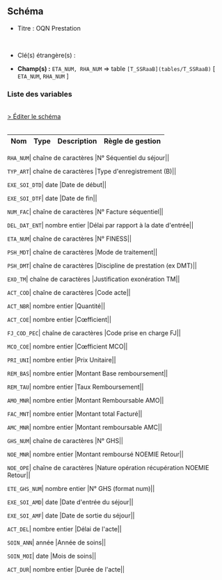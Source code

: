 ## Schéma


- Titre : OQN Prestation
<br />



- Clé(s) étrangère(s) : <br />

- **Champ(s) :** `ETA_NUM, RHA_NUM`
  => table `[T_SSRaaB](tables/T_SSRaaB)` [ `ETA_NUM`, `RHA_NUM` ]<br />

 
### Liste des variables
<br />
<div>
    <a href="https://gitlab.com/healthdatahub/applications-du-hdh/schema-snds/-/tree/master/schemas/PMSI SSR/T_SSRaaFB.json"
       target="_blank" rel="noopener noreferrer">> Éditer le schéma</a>
</div>
<br />

Nom | Type | Description | Règle de gestion
-|-|-|-



`RHA_NUM`| chaîne de caractères |N° Séquentiel du séjour||

`TYP_ART`| chaîne de caractères |Type d'enregistrement (B)||

`EXE_SOI_DTD`| date |Date de début||

`EXE_SOI_DTF`| date |Date de fin||

`NUM_FAC`| chaîne de caractères |N° Facture séquentiel||

`DEL_DAT_ENT`| nombre entier |Délai par rapport à la date d'entrée||

`ETA_NUM`| chaîne de caractères |N° FINESS||

`PSH_MDT`| chaîne de caractères |Mode de traitement||

`PSH_DMT`| chaîne de caractères |Discipline de prestation (ex DMT)||

`EXO_TM`| chaîne de caractères |Justification exonération TM||

`ACT_COD`| chaîne de caractères |Code acte||

`ACT_NBR`| nombre entier |Quantité||

`ACT_COE`| nombre entier |Cœfficient||

`FJ_COD_PEC`| chaîne de caractères |Code prise en charge FJ||

`MCO_COE`| nombre entier |Cœfficient MCO||

`PRI_UNI`| nombre entier |Prix Unitaire||

`REM_BAS`| nombre entier |Montant Base remboursement||

`REM_TAU`| nombre entier |Taux Remboursement||

`AMO_MNR`| nombre entier |Montant Remboursable AMO||

`FAC_MNT`| nombre entier |Montant total Facturé||

`AMC_MNR`| nombre entier |Montant remboursable AMC||

`GHS_NUM`| chaîne de caractères |N° GHS||

`NOE_MNR`| nombre entier |Montant remboursé NOEMIE Retour||

`NOE_OPE`| chaîne de caractères |Nature opération récupération NOEMIE Retour||

`ETE_GHS_NUM`| nombre entier |N° GHS (format num)||

`EXE_SOI_AMD`| date |Date d'entrée du séjour||

`EXE_SOI_AMF`| date |Date de sortie du séjour||

`ACT_DEL`| nombre entier |Délai de l'acte||

`SOIN_ANN`| année |Année de soins||

`SOIN_MOI`| date |Mois de soins||

`ACT_DUR`| nombre entier |Durée de l'acte||
